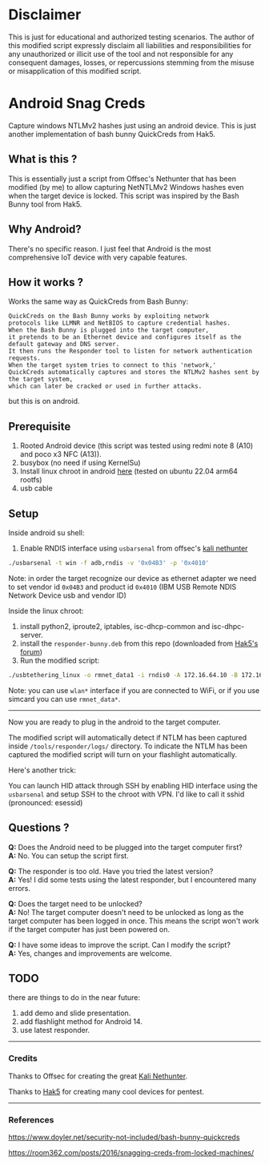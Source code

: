 # Disclaimer
This is just for educational and authorized testing scenarios. The author of this modified script expressly disclaim all liabilities and responsibilities for any unauthorized or illicit use of the tool and not responsible for any consequent damages, losses, or repercussions stemming from the misuse or misapplication of this modified script.

# Android Snag Creds
Capture windows NTLMv2 hashes just using an android device. This is just another implementation of bash bunny QuickCreds from Hak5.

## What is this ?
This is essentially just a script from Offsec's Nethunter that has been modified (by me) to allow capturing NetNTLMv2 Windows hashes even when the target device is locked. This script was inspired by the Bash Bunny tool from Hak5.

## Why Android?
There's no specific reason. I just feel that Android is the most comprehensive IoT device with very capable features.

## How it works ?
Works the same way as QuickCreds from Bash Bunny:
```
QuickCreds on the Bash Bunny works by exploiting network
protocols like LLMNR and NetBIOS to capture credential hashes.
When the Bash Bunny is plugged into the target computer,
it pretends to be an Ethernet device and configures itself as the default gateway and DNS server.
It then runs the Responder tool to listen for network authentication requests.
When the target system tries to connect to this 'network,'
QuickCreds automatically captures and stores the NTLMv2 hashes sent by the target system,
which can later be cracked or used in further attacks.
```
but this is on android.

## Prerequisite
1. Rooted Android device (this script was tested using redmi note 8 (A10) and poco x3 NFC (A13)).
2. busybox (no need if using KernelSu)
3. Install linux chroot in android [here](https://github.com/zulfi0/install_rootfs_android) (tested on ubuntu 22.04 arm64 rootfs)
4. usb cable

## Setup
Inside android su shell:
1. Enable RNDIS interface using `usbarsenal` from offsec's [kali nethunter](https://gitlab.com/kalilinux/nethunter/build-scripts/kali-nethunter-project)
```bash
./usbarsenal -t win -f adb,rndis -v '0x04B3' -p '0x4010'
```
Note: in order the target recognize our device as ethernet adapter we need to set vendor id `0x04B3` and product id `0x4010` (IBM USB Remote NDIS Network Device usb and vendor ID)

Inside the linux chroot:
1. install python2, iproute2, iptables, isc-dhcp-common and isc-dhpc-server.
2. install the `responder-bunny.deb` from this repo (downloaded from [Hak5's forum](https://forums.hak5.org/topic/40971-info-tools/))
3. Run the modified script:
```bash
./usbtethering_linux -o rmnet_data1 -i rndis0 -A 172.16.64.10 -B 172.16.64.10 -C 172.16.64.1 -D 255.255.255.0
```
Note: you can use `wlan*` interface if you are connected to WiFi, or if you use simcard you can use `rmnet_data*`.

---
Now you are ready to plug in the android to the target computer.

The modified script will automatically detect if NTLM has been captured inside `/tools/responder/logs/` directory. To indicate the NTLM has been captured the modified script will turn on your flashlight automatically.

Here's another trick:

You can launch HID attack through SSH by enabling HID interface using the `usbarsenal` and setup SSH to the chroot with VPN. I'd like to call it sshid (pronounced: esessid)


## Questions ?

**Q:** Does the Android need to be plugged into the target computer first?  
**A:** No. You can setup the script first.

**Q:** The responder is too old. Have you tried the latest version?  
**A:** Yes! I did some tests using the latest responder, but I encountered many errors.

**Q:** Does the target need to be unlocked?  
**A:** No! The target computer doesn't need to be unlocked as long as the target computer has been logged in once. This means the script won't work if the target computer has just been powered on.

**Q:** I have some ideas to improve the script. Can I modify the script?  
**A:** Yes, changes and improvements are welcome.

## TODO

there are things to do in the near future:
1. add demo and slide presentation.
2. add flashlight method for Android 14.
3. use latest responder.

---
### Credits
Thanks to Offsec for creating the great [Kali Nethunter](https://www.kali.org/docs/nethunter/).

Thanks to [Hak5](https://shop.hak5.org/) for creating many cool devices for pentest. 

---
### References
https://www.doyler.net/security-not-included/bash-bunny-quickcreds

https://room362.com/posts/2016/snagging-creds-from-locked-machines/

